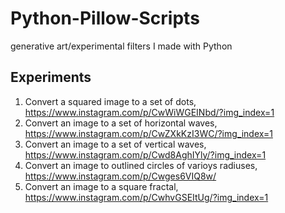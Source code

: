 # Python-Pillow-Scripts
generative art/experimental filters I made with Python

## Experiments
1. Convert a squared image to a set of dots, https://www.instagram.com/p/CwWiWGEINbd/?img_index=1
2. Convert an image to a set of horizontal waves, https://www.instagram.com/p/CwZXkKzI3WC/?img_index=1
3. Convert an image to a set of vertical waves, https://www.instagram.com/p/Cwd8AghIYly/?img_index=1
4. Convert an image to outlined circles of varioys radiuses, https://www.instagram.com/p/Cwges6VIQ8w/
5. Convert an image to a square fractal, https://www.instagram.com/p/CwhvGSEItUg/?img_index=1
